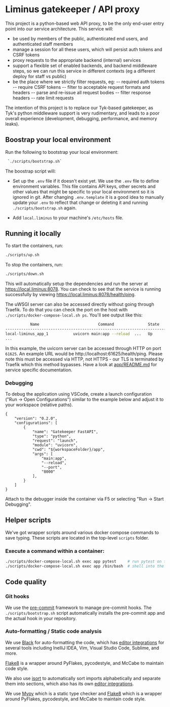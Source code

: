 # Liminus gatekeeper / API proxy
This project is a python-based web API proxy, to be the only end-user entry point into our service architecture.  This service will:
 - be used by members of the public, authenticated end users, and authenticated staff members
 - manage a session for all these users, which will persist auth tokens and CSRF tokens
 - proxy requests to the appropriate backend (internal) services
 - support a flexible set of enabled backends, and backend middleware steps, so we can run this service in different contexts (eg a different deploy for staff vs public)
 - be the place where we strictly filter requests, eg:
   -- required auth tokens
   -- require CSRF tokens
   -- filter to acceptable request formats and headers
   -- parse and re-issue all request bodies
   -- filter response headers
   -- rate limit requests

The intention of this project is to replace our Tyk-based gatekeeper, as Tyk's python middleware support is very rudimentary, and leads to a poor overall experience (development, debugging, performance, and memory leaks).

## Boostrap your local environment

Run the following to bootstrap your local environment:

```sh
 `./scripts/bootstrap.sh`
```

The boostrap script will:

- Set up the `.env` file if it doesn't exist yet. We use the `.env` file to define environment variables. This file contains API keys, other secrets and other values that might be specific to your local environment so it is ignored in git. After changing `.env.template` it is a good idea to manually update your `.env` to reflect that change or deleting it and running `./scripts/bootstrap.sh` again.

- Add `local.liminus` to your machine's `/etc/hosts` file.

## Running it locally

To start the containers, run:

```sh
./scripts/up.sh
```

To stop the containers, run:

```sh
./scripts/down.sh
```

This will automatically setup the dependencies and run the server at https://local.liminus:8078. You can check to see that the service is running successfully by viewing https://local.liminus:8078/health/ping.

The uWSGI server can also be accessed directly without going through Traefik. To do that you can check the port on the host with `./scripts/docker-compose-local.sh ps`. You'll see output like this:

```sh
           Name                          Command               State            Ports
----------------------------------------------------------------------------------------------
local-liminus_app_1           uvicorn main:app --reload  ...   Up      0.0.0.0:61625->5000/tcp
...
```

In this example, the uvicorn server can be accessed through HTTP on port `61625`. An example URL would be http://localhost:61625/health/ping.
Please note this must be accessed via HTTP, not HTTPS - our TLS is terminated by Traefik which this method bypasses.
Have a look at [app/README.md](app/README.md) for service specific documentation.

### Debugging

To debug the application using VSCode, create a launch configuration ("Run -> Open Configurations") similar to the example below and adjust it to your workspace (relative paths).

```
{
    "version": "0.2.0",
    "configurations": [
        {
            "name": "Gatekeeper FastAPI",
            "type": "python",
            "request": "launch",
            "module": "uvicorn",
            "cwd": "${workspaceFolder}/app",
            "args": [
                "main:app",
                "--reload",
                "--port",
                "8000"
            ],
        }
    ]
}
```

Attach to the debugger inside the container via F5 or selecting "Run -> Start Debugging".

## Helper scripts

We've got wrapper scripts around various docker compose commands to save typing. These scripts are located in the top-level `scripts` folder.

### Execute a command within a container:

```sh
./scripts/docker-compose-local.sh exec app pytest     # run pytest on the app service
./scripts/docker-compose-local.sh exec app /bin/bash  # shell into the app container
```

## Code quality

### Git hooks

We use the [pre-commit](https://pre-commit.com/) framework to manage pre-commit hooks. The `./scripts/bootstrap.sh` script automatically installs the pre-commit app and the actual hook in your repository.

### Auto-formatting / Static code analysis

We use [Black](https://black.readthedocs.io) for auto-formatting the code, which has [editor integrations](https://black.readthedocs.io/en/stable/editor_integration.html) for several tools including InelliJ IDEA, Vim, Visual Studio Code, Sublime, and more.

[Flake8](http://flake8.pycqa.org/) is a wrapper around PyFlakes, pycodestyle, and McCabe to maintain code style.

We also use [isort](https://pycqa.github.io/isort/) to automatically sort imports alphabetically and separate them into sections, which also has its own [editor integrations](https://github.com/pycqa/isort/wiki/isort-Plugins).

We use [Mypy](https://mypy.readthedocs.io/en/stable/) which is a static type checker and [Flake8](http://flake8.pycqa.org/) which is a wrapper around PyFlakes, pycodestyle, and McCabe to maintain code style.

